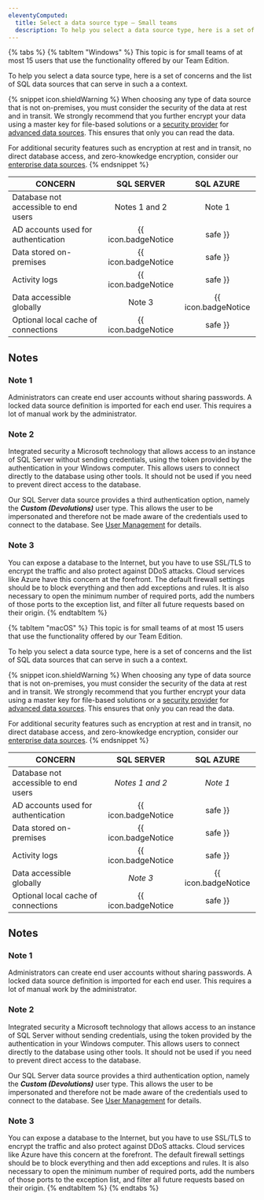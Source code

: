 ```yaml
---
eleventyComputed:
  title: Select a data source type – Small teams
  description: To help you select a data source type, here is a set of concerns and the list of data sources that can serve in such a context.
---
```

{% tabs %}
{% tabItem "Windows" %}
This topic is for small teams of at most 15 users that use the functionality offered by our Team Edition. 

To help you select a data source type, here is a set of concerns and the list of SQL data sources that can serve in such a a context.  

{% snippet icon.shieldWarning %} 
When choosing any type of data source that is not on-premises, you must consider the security of the data at rest and in transit. We strongly recommend that you further encrypt your data using a master key for file-based solutions or a [security provider](/rdm/windows/commands/administration/settings/security-providers/) for [advanced data sources](/rdm/windows/data-sources/data-sources-types/advanced-data-sources/). This ensures that only you can read the data.  

For additional security features such as encryption at rest and in transit, no direct database access, and zero-knowkedge encryption, consider our [enterprise data sources](/rdm/windows/getting-started/checklist-teams/select-data-source-type/).
{% endsnippet %}

| CONCERN | SQL SERVER | SQL AZURE |
|---------|:------------:|:-----------:|
| Database not accessible to end users | Notes 1 and 2 | Note 1 |
| AD accounts used for authentication | {{ icon.badgeNotice | safe }} |  |
| Data stored on-premises | {{ icon.badgeNotice | safe }} |  |
| Activity logs | {{ icon.badgeNotice | safe }} | {{ icon.badgeNotice | safe }} |
| Data accessible globally | Note 3 | {{ icon.badgeNotice | safe }} |
| Optional local cache of connections | {{ icon.badgeNotice | safe }} | {{ icon.badgeNotice | safe }} |

## Notes 

### Note 1 

Administrators can create end user accounts without sharing passwords. A locked data source definition is imported for each end user. This requires a lot of manual work by the administrator.  

### Note 2 

Integrated security a Microsoft technology that allows access to an instance of SQL Server without sending credentials, using the token provided by the authentication in your Windows computer. This allows users to connect directly to the database using other tools. It should not be used if you need to prevent direct access to the database.  

Our SQL Server data source provides a third authentication option, namely the ***Custom (Devolutions)*** user type. This allows the user to be impersonated and therefore not be made aware of the credentials used to connect to the database. See [User Management](/rdm/windows/commands/administration/management/user-management/) for details.  

### Note 3 

You can expose a database to the Internet, but you have to use SSL/TLS to encrypt the traffic and also protect against DDoS attacks. Cloud services like Azure have this concern at the forefront. The default firewall settings should be to block everything and then add exceptions and rules. It is also necessary to open the minimum number of required ports, add the numbers of those ports to the exception list, and filter all future requests based on their origin.
{% endtabItem %}

{% tabItem "macOS" %}
This topic is for small teams of at most 15 users that use the functionality offered by our Team Edition.

To help you select a data source type, here is a set of concerns and the list of SQL data sources that can serve in such a a context.  

{% snippet icon.shieldWarning %} 
When choosing any type of data source that is not on-premises, you must consider the security of the data at rest and in transit. We strongly recommend that you further encrypt your data using a master key for file-based solutions or a [security provider](/rdm/mac/commands/administration/security-provider/) for [advanced data sources](/rdm/mac/data-sources/data-sources-types/advanced-data-sources/). This ensures that only you can read the data.  

For additional security features such as encryption at rest and in transit, no direct database access, and zero-knowkedge encryption, consider our [enterprise data sources](/rdm/mac/getting-started/checklist-teams/select-data-source-type-teams/).
{% endsnippet %}

| CONCERN                          | SQL SERVER         | SQL AZURE          |
|----------------------------------|:--------------------:|:--------------------:|
| Database not accessible to end users | *Notes 1 and 2*      | *Note 1*         |
| AD accounts used for authentication  | {{ icon.badgeNotice | safe }} |     |
| Data stored on-premises          | {{ icon.badgeNotice | safe }} |         |
| Activity logs                    | {{ icon.badgeNotice | safe }} | {{ icon.badgeNotice | safe }} |
| Data accessible globally         | *Note 3*             | {{ icon.badgeNotice | safe }} |
| Optional local cache of connections | {{ icon.badgeNotice | safe }} | {{ icon.badgeNotice | safe }} |

## Notes 

### Note 1 

Administrators can create end user accounts without sharing passwords. A locked data source definition is imported for each end user. This requires a lot of manual work by the administrator.  

### Note 2 

Integrated security a Microsoft technology that allows access to an instance of SQL Server without sending credentials, using the token provided by the authentication in your Windows computer. This allows users to connect directly to the database using other tools. It should not be used if you need to prevent direct access to the database.  

Our SQL Server data source provides a third authentication option, namely the ***Custom (Devolutions)*** user type. This allows the user to be impersonated and therefore not be made aware of the credentials used to connect to the database. See [User Management](/rdm/mac/commands/administration/user-management/) for details.  

### Note 3 

You can expose a database to the Internet, but you have to use SSL/TLS to encrypt the traffic and also protect against DDoS attacks. Cloud services like Azure have this concern at the forefront. The default firewall settings should be to block everything and then add exceptions and rules. It is also necessary to open the minimum number of required ports, add the numbers of those ports to the exception list, and filter all future requests based on their origin.
{% endtabItem %}
{% endtabs %}